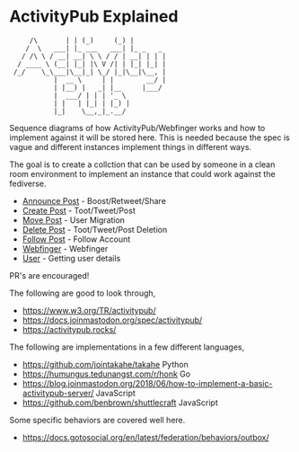 # ActivityPub Explained

```
     /\       | | (_)     (_) |        
    /  \   ___| |_ ___   ___| |_ _   _ 
   / /\ \ / __| __| \ \ / / | __| | | |
  / ____ \ (__| |_| |\ V /| | |_| |_| |
 /_/    \_\___|\__|_| \_/ |_|\__|\__, |
           |  __ \     | |        __/ |
           | |__) |   _| |__     |___/ 
           |  ___/ | | | '_ \          
           | |   | |_| | |_) |         
           |_|    \__,_|_.__/          
```

Sequence diagrams of how ActivityPub/Webfinger works and how to implement against it will be stored here. This is needed because the spec is vague and different instances implement things in different ways.

The goal is to create a collction that can be used by someone in a clean room environment to implement an instance that could work against the fediverse.

 - [Announce Post](announce-post.md) - Boost/Retweet/Share
 - [Create Post](create-post.md) - Toot/Tweet/Post
 - [Move Post](move-post.md) - User Migration
 - [Delete Post](delete-post.md) - Toot/Tweet/Post Deletion
 - [Follow Post](follow-post.md) - Follow Account
 - [Webfinger](webfinger.md) - Webfinger
 - [User](user.md) - Getting user details

PR's are encouraged!


The following are good to look through,

 - https://www.w3.org/TR/activitypub/
 - https://docs.joinmastodon.org/spec/activitypub/
 - https://activitypub.rocks/

The following are implementations in a few different languages,

 - https://github.com/jointakahe/takahe Python
 - https://humungus.tedunangst.com/r/honk Go
 - https://blog.joinmastodon.org/2018/06/how-to-implement-a-basic-activitypub-server/ JavaScript
 - https://github.com/benbrown/shuttlecraft JavaScript

Some specific behaviors are covered well here.

 - https://docs.gotosocial.org/en/latest/federation/behaviors/outbox/
